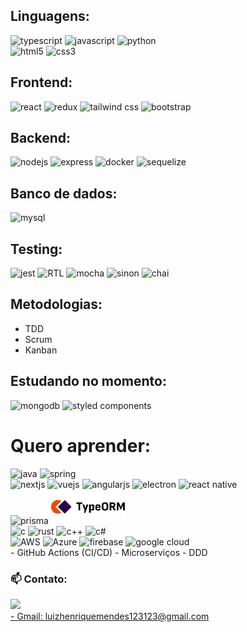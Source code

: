 ## Linguagens:
<div>
  <img height="55em" src="https://cdn.jsdelivr.net/gh/devicons/devicon/icons/typescript/typescript-original.svg" title="typescript" />
  <img height="55em" src="https://cdn.jsdelivr.net/gh/devicons/devicon/icons/javascript/javascript-original.svg" title="javascript" />
  <img height="55em" src="https://cdn.jsdelivr.net/gh/devicons/devicon/icons/python/python-original-wordmark.svg" title="python" />
</div>
<div>
  <img height="55em" src="https://cdn.jsdelivr.net/gh/devicons/devicon/icons/html5/html5-original-wordmark.svg" title="html5" />
  <img height="55em" src="https://cdn.jsdelivr.net/gh/devicons/devicon/icons/css3/css3-original-wordmark.svg" title="css3" />
</div>

## Frontend:
<div>
  <img height="55em" src="https://cdn.jsdelivr.net/gh/devicons/devicon/icons/react/react-original-wordmark.svg" title="react" />
  <img height="55em" src="https://cdn.jsdelivr.net/gh/devicons/devicon/icons/redux/redux-original.svg" title="redux" />
  <img height="55em" src="https://cdn.jsdelivr.net/gh/devicons/devicon/icons/tailwindcss/tailwindcss-plain.svg" title="tailwind css" />
  <img height="55em" src="https://cdn.jsdelivr.net/gh/devicons/devicon/icons/bootstrap/bootstrap-original-wordmark.svg" title="bootstrap" />
</div>

## Backend:
<div>
  <img height="55em" src="https://cdn.jsdelivr.net/gh/devicons/devicon/icons/nodejs/nodejs-original-wordmark.svg" title="nodejs" />
  <img height="55em" src="https://cdn.jsdelivr.net/gh/devicons/devicon/icons/express/express-original-wordmark.svg" title="express" />
  <img height="55em" src="https://cdn.jsdelivr.net/gh/devicons/devicon/icons/docker/docker-original-wordmark.svg" title="docker" />
  <img height="55em" src="https://cdn.jsdelivr.net/gh/devicons/devicon/icons/sequelize/sequelize-original-wordmark.svg" title="sequelize" />
</div>

## Banco de dados:
<div>
  <img height="55em" src="https://cdn.jsdelivr.net/gh/devicons/devicon/icons/mysql/mysql-original-wordmark.svg" title="mysql" />
</div>

## Testing:
<div>
  
  <img height="55em" src="https://cdn.jsdelivr.net/gh/devicons/devicon/icons/jest/jest-plain.svg" title="jest" />
  <img height="55em" src="https://testing-library.com/img/octopus-64x64.png" title="RTL" />
  <img height="55em" src="https://cdn.jsdelivr.net/gh/devicons/devicon/icons/mocha/mocha-plain.svg" title="mocha" />
  <img height="55em" src="https://sinonjs.org/assets/images/logo.png" title="sinon" />
  <img height="55em" src="https://camo.githubusercontent.com/7ecbd4531436e4f20c1dba52a4fd4ac367cfcc20a2f62cfe7a10f32da306afc6/687474703a2f2f636861696a732e636f6d2f696d672f636861692d6c6f676f2e706e67" title="chai" />
</div>

## Metodologias:
- TDD
- Scrum
- Kanban

## Estudando no momento:
<div>
  <img height="55em" src="https://cdn.jsdelivr.net/gh/devicons/devicon/icons/mongodb/mongodb-plain-wordmark.svg" title="mongodb" />
  <img height="55em" src="https://styled-components.com/logo.png" title="styled components" />
</div>

# Quero aprender:
<div>
  <img height="55em" src="https://cdn.jsdelivr.net/gh/devicons/devicon/icons/java/java-original-wordmark.svg" title="java" />
  <img height="55em" src="https://cdn.jsdelivr.net/gh/devicons/devicon/icons/spring/spring-original-wordmark.svg" title="spring" />
</div>
<div>
  <img height="55em" src="https://cdn.jsdelivr.net/gh/devicons/devicon/icons/nextjs/nextjs-original-wordmark.svg" title="nextjs" />
  <img height="55em" src="https://cdn.jsdelivr.net/gh/devicons/devicon/icons/vuejs/vuejs-original-wordmark.svg" title="vuejs" />
  <img height="55em" src="https://cdn.jsdelivr.net/gh/devicons/devicon/icons/angularjs/angularjs-original.svg" title="angularjs" />
  <img height="55em" src="https://cdn.jsdelivr.net/gh/devicons/devicon/icons/electron/electron-original-wordmark.svg" title="electron" />
  <img height="55em" src="https://d33wubrfki0l68.cloudfront.net/554c3b0e09cf167f0281fda839a5433f2040b349/ecfc9/img/header_logo.svg" title="react native" />
</div>
<div>
  <img height="55em" src="https://prismalens.vercel.app/header/logo-dark.svg" title="prisma" />
  <img height="55em" src="https://github.com/typeorm/typeorm/raw/master/resources/logo_big.png" title="typeorm" />
</div>
<div>
  <img height="55em" src="https://cdn.jsdelivr.net/gh/devicons/devicon/icons/c/c-original.svg" title="c" />
  <img height="55em" src="https://cdn.jsdelivr.net/gh/devicons/devicon/icons/rust/rust-plain.svg" title="rust" />
  <img height="55em" src="https://cdn.jsdelivr.net/gh/devicons/devicon/icons/cplusplus/cplusplus-original.svg" title="c++" />
  <img height="55em" src="https://cdn.jsdelivr.net/gh/devicons/devicon/icons/csharp/csharp-original.svg" title="c#" />
</div>
<div>
  <img height="55em" src="https://cdn.jsdelivr.net/gh/devicons/devicon/icons/amazonwebservices/amazonwebservices-plain-wordmark.svg" title="AWS" />
  <img height="55em" src="https://cdn.jsdelivr.net/gh/devicons/devicon/icons/azure/azure-original-wordmark.svg" title="Azure" />
  <img height="55em" src="https://cdn.jsdelivr.net/gh/devicons/devicon/icons/firebase/firebase-plain-wordmark.svg" title="firebase" />
  <img height="55em" src="https://cdn.jsdelivr.net/gh/devicons/devicon/icons/googlecloud/googlecloud-original-wordmark.svg" title="google cloud" />
</div>
- GitHub Actions (CI/CD)
- Microserviços
- DDD

### 📫 Contato:
<div>
  <a href="https://www.linkedin.com/in/luizhenriquepy/" >
  <img height="35em" src="https://img.shields.io/badge/LinkedIn-0077B5?style=flat&logo=linkedin&logoColor=white" />
</div>
- Gmail: luizhenriquemendes123123@gmail.com
